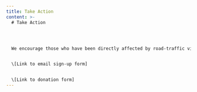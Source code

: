 ```yaml
---
title: Take Action
content: >-
  # Take Action




  We encourage those who have been directly affected by road-traffic violence and allies to our work to get involved.


  \[Link to email sign-up form]


  \[Link to donation form]
---
```

